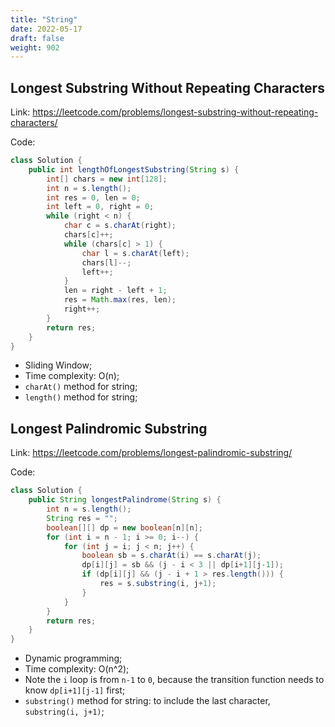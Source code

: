 ```yaml
---
title: "String"
date: 2022-05-17
draft: false
weight: 902
---
```


## Longest Substring Without Repeating Characters

Link: https://leetcode.com/problems/longest-substring-without-repeating-characters/

Code:

```java
class Solution {
    public int lengthOfLongestSubstring(String s) {
        int[] chars = new int[128];
        int n = s.length();
        int res = 0, len = 0;
        int left = 0, right = 0;
        while (right < n) {
            char c = s.charAt(right);
            chars[c]++;
            while (chars[c] > 1) {
                char l = s.charAt(left);
                chars[l]--;
                left++;
            }
            len = right - left + 1;
            res = Math.max(res, len);
            right++;
        }
        return res;
    }
}
```

* Sliding Window;
* Time complexity: O(n);
* `charAt()` method for string;
* `length()` method for string;

## Longest Palindromic Substring

Link: https://leetcode.com/problems/longest-palindromic-substring/

Code:

```java
class Solution {
    public String longestPalindrome(String s) {
        int n = s.length();
        String res = "";
        boolean[][] dp = new boolean[n][n];
        for (int i = n - 1; i >= 0; i--) {
            for (int j = i; j < n; j++) {
                boolean sb = s.charAt(i) == s.charAt(j);
                dp[i][j] = sb && (j - i < 3 || dp[i+1][j-1]);
                if (dp[i][j] && (j - i + 1 > res.length())) {
                    res = s.substring(i, j+1);
                }
            }
        }
        return res;
    }
}
```

* Dynamic programming;
* Time complexity: O(n^2);
* Note the `i` loop is from `n-1` to `0`, because the transition function needs to know `dp[i+1][j-1]` first;
* `substring()` method for string: to include the last character, `substring(i, j+1)`;
